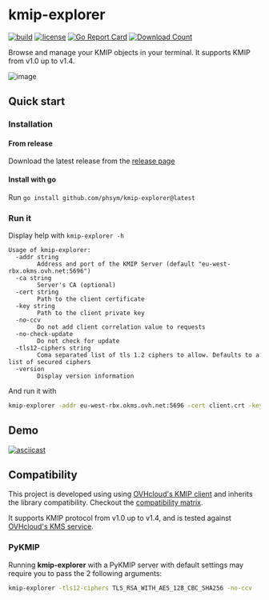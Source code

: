 # kmip-explorer
[![build](https://github.com/phsym/kmip-explorer/actions/workflows/test.yaml/badge.svg)](https://github.com/phsym/kmip-explorer/actions/workflows/test.yaml)
[![license](https://img.shields.io/badge/license-Apache%202.0-red.svg?style=flat)](https://raw.githubusercontent.com/phsym/kmip-explorer/master/LICENSE) [![Go Report Card](https://goreportcard.com/badge/github.com/phsym/kmip-explorer)](https://goreportcard.com/report/github.com/phsym/kmip-explorer) [![Download Count](https://img.shields.io/github/downloads/phsym/kmip-explorer/total.svg)](https://github.com/phsym/kmip-explorer/releases/latest)

Browse and manage your KMIP objects in your terminal.
It supports KMIP from v1.0 up to v1.4.

![image](https://github.com/user-attachments/assets/1265c216-1c77-4816-8df6-3286a964ae2c)

## Quick start

### Installation

#### From release
Download the latest release from the [release page](https://github.com/phsym/kmip-explorer/releases/latest)

#### Install with go
Run `go install github.com/phsym/kmip-explorer@latest`

### Run it
Display help with `kmip-explorer -h`
```
Usage of kmip-explorer:
  -addr string
        Address and port of the KMIP Server (default "eu-west-rbx.okms.ovh.net:5696")
  -ca string
        Server's CA (optional)
  -cert string
        Path to the client certificate
  -key string
        Path to the client private key
  -no-ccv
        Do not add client correlation value to requests
  -no-check-update
        Do not check for update
  -tls12-ciphers string
        Coma separated list of tls 1.2 ciphers to allow. Defaults to a list of secured ciphers
  -version
        Display version information
```

And run it with 
```bash
kmip-explorer -addr eu-west-rbx.okms.ovh.net:5696 -cert client.crt -key client.key
```

## Demo
[![asciicast](https://asciinema.org/a/CtasVyDZNQqVLwKvL5ej96ftR.svg)](https://asciinema.org/a/CtasVyDZNQqVLwKvL5ej96ftR)

## Compatibility
This project is developed using using [OVHcloud's KMIP client](https://github.com/ovh/kmip-go) and inherits the library compatibility. Checkout the [compatibility matrix](https://github.com/ovh/kmip-go/blob/main/README.md#implementation-status).

It supports KMIP protocol from v1.0 up to v1.4, and is tested against [OVHcloud's KMS service](https://help.ovhcloud.com/csm/en-ie-kms-quick-start?id=kb_article_view&sysparm_article=KB0063362).

### PyKMIP
Running **kmip-explorer** with a PyKMIP server with default settings may require you to pass the 2 following arguments:
```bash
kmip-explorer -tls12-ciphers TLS_RSA_WITH_AES_128_CBC_SHA256 -no-ccv
```